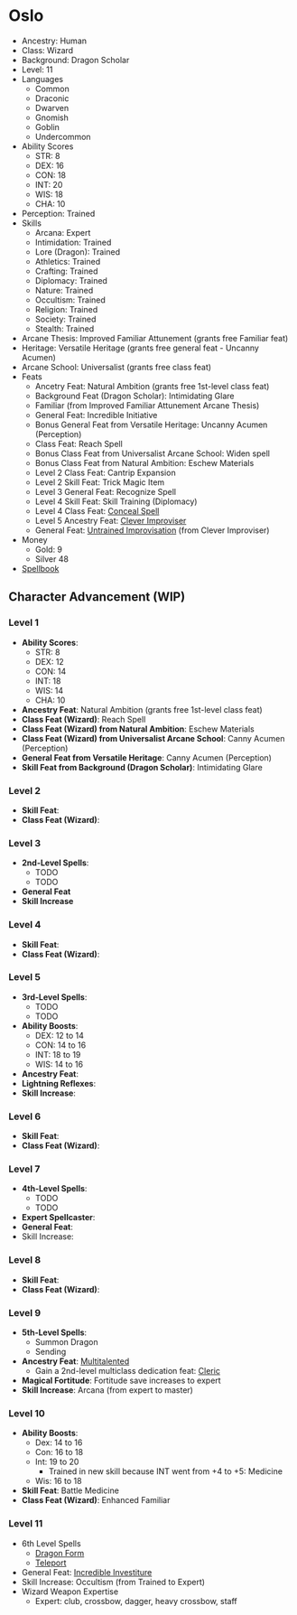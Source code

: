 # Oslo

  * Ancestry: Human
  * Class: Wizard
  * Background: Dragon Scholar
  * Level: 11
  * Languages
    * Common
    * Draconic
    * Dwarven
    * Gnomish
    * Goblin
    * Undercommon
  * Ability Scores
    * STR: 8
    * DEX: 16
    * CON: 18
    * INT: 20
    * WIS: 18
    * CHA: 10
  * Perception: Trained
  * Skills
    * Arcana: Expert
    * Intimidation: Trained
    * Lore (Dragon): Trained
    * Athletics: Trained
    * Crafting: Trained
    * Diplomacy: Trained
    * Nature: Trained
    * Occultism: Trained
    * Religion: Trained
    * Society: Trained
    * Stealth: Trained
  * Arcane Thesis: Improved Familiar Attunement (grants free Familiar feat)
  * Heritage: Versatile Heritage (grants free general feat - Uncanny Acumen)
  * Arcane School: Universalist (grants free class feat)
  * Feats
    * Ancetry Feat: Natural Ambition (grants free 1st-level class feat)
    * Background Feat (Dragon Scholar): Intimidating Glare
    * Familiar (from Improved Familiar Attunement Arcane Thesis)
    * General Feat: Incredible Initiative
    * Bonus General Feat from Versatile Heritage: Uncanny Acumen (Perception)
    * Class Feat: Reach Spell
    * Bonus Class Feat from Universalist Arcane School: Widen spell
    * Bonus Class Feat from Natural Ambition: Eschew Materials
    * Level 2 Class Feat: Cantrip Expansion
    * Level 2 Skill Feat: Trick Magic Item
    * Level 3 General Feat: Recognize Spell
    * Level 4 Skill Feat: Skill Training (Diplomacy)
    * Level 4 Class Feat: [Conceal Spell](https://2e.aonprd.com/Feats.aspx?ID=640)
    * Level 5 Ancestry Feat: [Clever Improviser](http://2e.aonprd.com/Feats.aspx?ID=74)
    * General Feat: [Untrained Improvisation](http://2e.aonprd.com/Feats.aspx?ID=861) (from Clever Improviser)
  * Money
    * Gold: 9
    * Silver 48
  * [Spellbook](https://github.com/billfienberg/pf2e/blob/master/age-of-ashes/party/oslo/spellbook.md)

## Character Advancement (WIP)

### Level 1

- **Ability Scores**:
   - STR: 8
   - DEX: 12
   - CON: 14
   - INT: 18
   - WIS: 14
   - CHA: 10
- **Ancestry Feat**: Natural Ambition (grants free 1st-level class feat)
- **Class Feat (Wizard)**: Reach Spell
- **Class Feat (Wizard) from Natural Ambition**: Eschew Materials
- **Class Feat (Wizard) from Universalist Arcane School**: Canny Acumen (Perception)
- **General Feat from Versatile Heritage**: Canny Acumen (Perception)
- **Skill Feat from Background (Dragon Scholar)**: Intimidating Glare

### Level 2

- **Skill Feat**: 
- **Class Feat (Wizard)**:

### Level 3

- **2nd-Level Spells**:
   - TODO
   - TODO
- **General Feat**
- **Skill Increase**

### Level 4

- **Skill Feat**: 
- **Class Feat (Wizard)**:

### Level 5

- **3rd-Level Spells**: 
   - TODO
   - TODO
- **Ability Boosts**:
   - DEX: 12 to 14
   - CON: 14 to 16
   - INT: 18 to 19
   - WIS: 14 to 16
- **Ancestry Feat**:
- **Lightning Reflexes**: 
- **Skill Increase**:  

### Level 6

- **Skill Feat**: 
- **Class Feat (Wizard)**:

### Level 7

- **4th-Level Spells**:
   - TODO
   - TODO
- **Expert Spellcaster**: 
- **General Feat**:
- Skill Increase:

### Level 8

- **Skill Feat**:
- **Class Feat (Wizard)**:

### Level 9

- **5th-Level Spells**:
   - Summon Dragon
   - Sending
- **Ancestry Feat**: [Multitalented](https://2e.aonprd.com/Feats.aspx?ID=77) 
   - Gain a 2nd-level multiclass dedication feat: [Cleric](https://2e.aonprd.com/Classes.aspx?ID=5)
- **Magical Fortitude**: Fortitude save increases to expert
- **Skill Increase**: Arcana (from expert to master)

### Level 10

- **Ability Boosts**: 
   - Dex: 14 to 16
   - Con: 16 to 18
   - Int: 19 to 20
      - Trained in new skill because INT went from +4 to +5: Medicine
   - Wis: 16 to 18
- **Skill Feat**: Battle Medicine
- **Class Feat (Wizard)**: Enhanced Familiar

### Level 11

- 6th Level Spells
   - [Dragon Form](https://pf2.d20pfsrd.com/spell/Dragon-Form)
   - [Teleport](https://pf2.d20pfsrd.com/spell/Teleport)
- General Feat: [Incredible Investiture](https://2e.aonprd.com/Feats.aspx?ID=795)
- Skill Increase: Occultism (from Trained to Expert)
- Wizard Weapon Expertise
   - Expert: club, crossbow, dagger, heavy crossbow, staff
